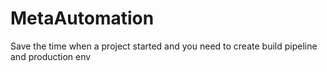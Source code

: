 MetaAutomation
==============

Save the time when a project started and you need to create build pipeline and production env
